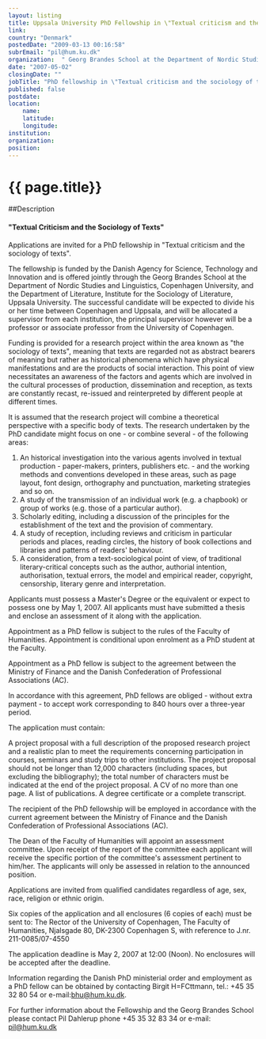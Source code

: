 ```yaml
---
layout: listing
title: Uppsala University PhD Fellowship in \"Textual criticism and the sociology of texts\"
link:
country: "Denmark"
postedDate: "2009-03-13 00:16:58"
subrEmail: "pil@hum.ku.dk"
organization:  " Georg Brandes School at the Department of Nordic Studies and Linguistics, Copenhagen University, and the Department of Literature, Institute for the Sociology of Literature, Uppsala University"
date: "2007-05-02"
closingDate: ""
jobTitle: "PhD fellowship in \"Textual criticism and the sociology of texts\""
published: false
postdate:
location:
    name: 
    latitude: 
    longitude: 
institution: 
organization: 
position: 
--- 
```



# {{ page.title}}


##Description
<h4>"Textual Criticism and the Sociology of Texts"</h4>

<p class="hft-paras">Applications are invited for a PhD fellowship in "Textual criticism and the
sociology of texts".</p>

<p class="hft-paras">The fellowship is funded by the Danish Agency for Science, Technology and
Innovation and is offered jointly through the Georg Brandes School at the
Department of Nordic Studies and Linguistics, Copenhagen University, and the
Department of Literature, Institute for the Sociology of Literature, Uppsala
University. The successful candidate will be expected to divide his or her
time between Copenhagen and Uppsala, and will be allocated a supervisor from
each institution, the principal supervisor however will be a professor or
associate professor from the University of Copenhagen.</p>

<p class="hft-paras">Funding is provided for a research project within the area known as "the
sociology of texts", meaning that texts are regarded not as abstract bearers
of meaning but rather as historical phenomena which have physical
manifestations and are the products of social interaction. This point of
view necessitates an awareness of the factors and agents which are involved
in the cultural processes of production, dissemination and reception, as
texts are constantly recast, re-issued and reinterpreted by different people
at different times.</p>

<p class="hft-paras">It is assumed that the research project will combine a theoretical
perspective with a specific body of texts. The research undertaken by the
PhD candidate might focus on one - or combine several - of  the following
areas:</p>

<ol>
	 <li>An historical investigation into the various agents involved in textual
production - paper-makers, printers, publishers etc. - and the working
methods and conventions developed in these areas, such as page layout, font
design, orthography and punctuation, marketing strategies and so on.</li>

<li>A study of the transmission of an individual work (e.g. a chapbook) or
group of works (e.g. those of a particular author).</li>

<li>Scholarly editing, including a discussion of the principles for the
establishment of the text and the provision of commentary.</li>

<li>A study of reception, including reviews and criticism in particular
periods and places, reading circles, the history of book collections and
libraries and patterns of readers' behaviour.</li>

<li>A consideration, from a text-sociological point of view, of traditional
literary-critical concepts such as the author, authorial intention,
authorisation, textual errors, the model and empirical reader, copyright,
censorship, literary genre and interpretation.</li>
</ol>

<p class="hft-paras">Applicants must possess a Master's Degree or the equivalent or expect to
possess one by May 1, 2007. All applicants must have submitted a thesis and
enclose an assessment of it along with the application.</p>

<p class="hft-paras">Appointment as a PhD fellow is subject to the rules of the Faculty of
Humanities. Appointment is conditional upon enrolment as a PhD student at
the Faculty.</p>

<p class="hft-paras">Appointment as a PhD fellow is subject to the agreement between the Ministry
of Finance and the Danish Confederation of Professional Associations (AC).</p>

<p class="hft-paras">In accordance with this agreement, PhD fellows are obliged - without extra
payment - to accept work corresponding to 840 hours over a three-year
period.</p>

<p class="hft-paras">The application must contain:</p>

<p class="hft-paras">A project proposal with a full description of the proposed research project
and a realistic plan to meet the requirements concerning participation in
courses, seminars and study trips to other
institutions. The project proposal should not be longer than
12,000 characters (including spaces, but excluding the bibliography); the
total number of characters must be indicated at the end of the project
proposal.
A CV of no more than one page.
A list of publications.
A degree certificate or a complete transcript.</p>

<p class="hft-paras">The recipient of the PhD fellowship will be employed in accordance with the
current agreement between the Ministry of Finance and the Danish
Confederation of Professional Associations (AC).</p>

<p class="hft-paras">The Dean of the Faculty of Humanities will appoint an assessment committee.
Upon receipt of the report of the committee each applicant will receive the
specific portion of the committee's assessment pertinent to him/her. The
applicants will only be assessed in relation to the announced position.</p>

<p class="hft-paras">Applications are invited from qualified candidates regardless of age, sex,
race, religion or ethnic origin.</p>

<p class="hft-paras">Six copies of the application and all enclosures (6 copies of each) must be
sent to: The Rector of the University of Copenhagen, The Faculty of
Humanities, Njalsgade 80, DK-2300 Copenhagen S, with reference to J.nr.
211-0085/07-4550</p>

<p class="hft-paras">The application deadline is May 2, 2007 at 12:00 (Noon). No enclosures will
be accepted after the deadline.</p>

<p class="hft-paras">Information regarding the Danish PhD ministerial order and employment as a
PhD fellow can be obtained by contacting Birgit H=FCttmann, tel.:
+45 35 32 80 54 or e-mail:<a href="mailto:bhu@hum.ku.dk" class="hft-email">bhu@hum.ku.dk</a>.</p>

<p class="hft-paras">For further information about the Fellowship and the Georg Brandes School
please contact Pil Dahlerup phone +45 35 32 83 34 or e-mail: <a href="mailto:pil@hum.ku.dk" class="hft-email">pil@hum.ku.dk</a></p>
